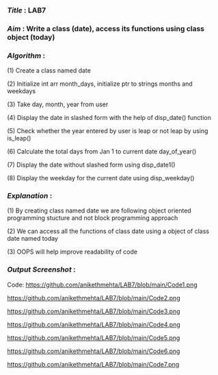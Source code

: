 ### ***Title*** : LAB7
### ***Aim*** : Write a class (date), access its functions using class object (today)
### ***Algorithm*** : 
(1) Create a class named date

(2) Initialize int arr month_days, initialize ptr to strings months and weekdays

(3) Take day, month, year from user

(4) Display the date in slashed form with the help of disp_date() function

(5) Check whether the year entered by user is leap or not leap by using is_leap()

(6) Calculate the total days from Jan 1 to current date day_of_year()

(7) Display the date without slashed form using disp_date1()

(8) Display the weekday for the current date using disp_weekday()

### ***Explanation*** : 
(1) By creating class named date we are following object oriented programming stucture and not block programming approach

(2) We can access all the functions of class date using a object of class date named today

(3) OOPS will help improve readability of code

### ***Output Screenshot*** : 
Code:
https://github.com/anikethmehta/LAB7/blob/main/Code1.png

https://github.com/anikethmehta/LAB7/blob/main/Code2.png

https://github.com/anikethmehta/LAB7/blob/main/Code3.png

https://github.com/anikethmehta/LAB7/blob/main/Code4.png

https://github.com/anikethmehta/LAB7/blob/main/Code5.png

https://github.com/anikethmehta/LAB7/blob/main/Code6.png

https://github.com/anikethmehta/LAB7/blob/main/Code7.png
